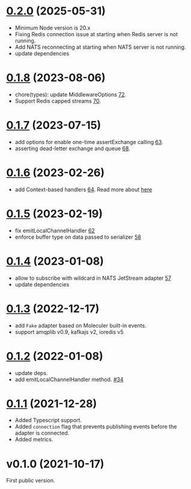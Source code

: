 <a name="v0.2.0"></a>

# [0.2.0](https://github.com/moleculerjs/moleculer-channels/compare/v0.1.8...v0.2.0) (2025-05-31)

- Minimum Node version is 20.x
- Fixing Redis connection issue at starting when Redis server is not running.
- Add NATS reconnecting at starting when NATS server is not running.
- update dependencies

<a name="v0.1.8"></a>

# [0.1.8](https://github.com/moleculerjs/moleculer-channels/compare/v0.1.7...v0.1.8) (2023-08-06)

- chore(types): update MiddlewareOptions [72](https://github.com/moleculerjs/moleculer-channels/pull/72).
- Support Redis capped streams [70](https://github.com/moleculerjs/moleculer-channels/pull/70).

<a name="v0.1.7"></a>

# [0.1.7](https://github.com/moleculerjs/moleculer-channels/compare/v0.1.6...v0.1.7) (2023-07-15)

- add options for enable one-time assertExchange calling [63](https://github.com/moleculerjs/moleculer-channels/pull/63).
- asserting dead-letter exchange and queue [68](https://github.com/moleculerjs/moleculer-channels/pull/68).

<a name="v0.1.6"></a>

# [0.1.6](https://github.com/moleculerjs/moleculer-channels/compare/v0.1.5...v0.1.6) (2023-02-26)

- add Context-based handlers [64](https://github.com/moleculerjs/moleculer-channels/pull/64). Read more about [here](https://github.com/moleculerjs/moleculer-channels#context-based-messages)

<a name="v0.1.5"></a>

# [0.1.5](https://github.com/moleculerjs/moleculer-channels/compare/v0.1.4...v0.1.5) (2023-02-19)

- fix emitLocalChannelHandler [62](https://github.com/moleculerjs/moleculer-channels/pull/62)
- enforce buffer type on data passed to serializer [58](https://github.com/moleculerjs/moleculer-channels/pull/58)

<a name="v0.1.4"></a>

# [0.1.4](https://github.com/moleculerjs/moleculer-channels/compare/v0.1.3...v0.1.4) (2023-01-08)

- allow to subscribe with wildcard in NATS JetStream adapter [57](https://github.com/moleculerjs/moleculer-channels/pull/57)
- update dependencies

<a name="v0.1.3"></a>

# [0.1.3](https://github.com/moleculerjs/moleculer-channels/compare/v0.1.2...v0.1.3) (2022-12-17)

- add `Fake` adapter based on Moleculer built-in events.
- support amqplib v0.9, kafkajs v2, ioredis v5

<a name="v0.1.2"></a>

# [0.1.2](https://github.com/moleculerjs/moleculer-channels/compare/v0.1.1...v0.1.2) (2022-01-08)

- update deps.
- add emitLocalChannelHandler method. [#34](https://github.com/moleculerjs/moleculer-channels/pull/34)

<a name="v0.1.1"></a>

# [0.1.1](https://github.com/moleculerjs/moleculer-channels/compare/v0.1.0...v0.1.1) (2021-12-28)

-   Added Typescript support.
-   Added `connection` flag that prevents publishing events before the adapter is connected.
-   Added metrics.

<a name="v0.1.0"></a>

# v0.1.0 (2021-10-17)

First public version.
